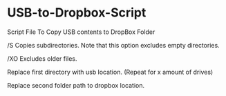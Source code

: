 # USB-to-Dropbox-Script 
Script File To Copy USB contents to DropBox Folder

/S Copies subdirectories. Note that this option excludes empty directories.

/XO Excludes older files.

Replace first directory with usb location. (Repeat for x amount of drives)

Replace second folder path to dropbox location.
